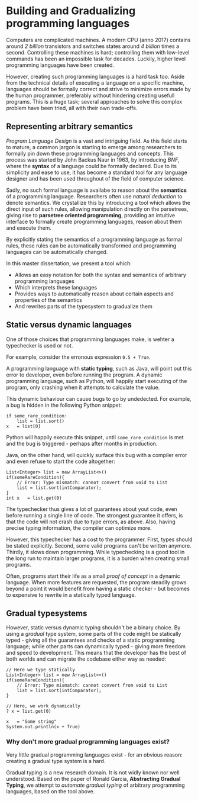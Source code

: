 
 Building and Gradualizing programming languages
=================================================


Computers are complicated machines. A modern CPU (anno 2017) contains around _2 billion_ transistors and switches states around _4 billion_ times a second. Controlling these machines is hard; controlling them with low-level commands has been an impossible task for decades. Luckily, higher level programming languages have been created.


However, creating such programming languages is a hard task too. Aside from the technical details of executing a language on a specific machine, languages should be formally correct and strive to minimize errors made by the human programmer, preferably without hindering creating usefull programs. This is a huge task; several approaches to solve this complex problem have been tried, all with their own trade-offs.

 Representing arbitrary semantics
----------------------------------

_Program Language Design_ is a vast and intriguing field. As this field starts to mature, a common jargon is starting to emerge among researchers to formally pin down these programming languages and concepts. This process was started by John Backus Naur in 1963, by introducing _BNF_, where the __syntax__ of a language could be formally declared. Due to its simplicity and ease to use, it has become a standard tool for any language designer and has been used throughout of the field of computer science.

Sadly, no such formal language is availabe to reason about the __semantics__ of a programming language. Researchers often use _natural deduction_ to denote semantics. We crystallize this by introducing a tool which allows the direct input of such rules, allowing manipulation directly on the parsetrees, giving rise to __parsetree oriented programming__, providing an intuitive interface to formally create programming languages, reason about them and execute them.

By explicitly stating the semantics of a programming language as formal rules, these rules can be automatically transformed and programming languages can be automatically changed. 


In this master dissertation, we present a tool which:

 - Allows an easy notation for both the syntax and semantics of arbitrary programming languages
 - Which interprets these languages
 - Provides ways to automatically reason about certain aspects and properties of the semantics
 - And rewrites parts of the typesystem to gradualize them



 Static versus dynamic languages
---------------------------------

One of those choices that programming languages make, is wehter a typechecker is used or not. 

For example, consider the erronous expression `0.5 + True`. 

A programming language with __static typing__, such as Java, will point out this error to developer, even before running the program. A dynamic programming language, such as Python, will happily start executing of the program, only crashing when it attempts to calculate the value.

This dynamic behaviour can cause bugs to go by undedected. For example, a bug is hidden in the following Python snippet:


	if some_rare_condition:
		list = list.sort()
	x	= list[0]


Python will happily execute this snippet, until `some_rare_condition` is met and the bug is triggered - perhaps after months in production.

Java, on the other hand, will quickly surface this bug with a compiler error and even refuse to start the code altogether:


	List<Integer> list = new ArrayList<>()
	if(someRareCondition){
		// Error: Type mismatch: cannot convert from void to List
		list = list.sort(intComparator);
	}
	int x	= list.get(0)


The typechecker thus gives a lot of guarantees about yout code, even before running a single line of code. The strongest guarantee it offers, is that the code will not crash due to type errors, as above. Also, having precise typing information, the compiler can optimize more.

However, this typechecker has a cost to the programmer. First, types should be stated explicitly. Second, some valid programs can't be written anymore. Thirdly, it slows down programming. While typechecking is a good tool in the long run to maintain larger programs, it is a burden when creating small programs.

Often, programs start their life as a small _proof of concept_ in a dynamic language. When more features are requested, the program steadily grows beyond a point it would benefit from having a static checker - but becomes to expensive to rewrite in a statically typed language.

 Gradual typesystems
----------------------


However, static versus dynamic typing shouldn't be a binary choice. By using a _gradual_ type system, some parts of the code might be statically typed - giving all the guarantees and checks of a static programming language; while other parts can dynamically typed - giving more freedom and speed to development.
This means that the developer has the best of both worlds and can migrate the codebase either way as needed:

	
	// Here we type statically
	List<Integer> list = new ArrayList<>()
	if(someRareCondition){
		// Error: Type mismatch: cannot convert from void to List
		list = list.sort(intComparator);
	}

	// Here, we work dynamically
	? x	= list.get(0)
	
	x	= "Some string"
	System.out.println(x + True)
	

### Why don't more gradual programming languages exist?

Very little gradual programming languages exist - for an obvious reason: creating a gradual type system is a hard.

Gradual typing is a new research domain. It is not widly known nor well understood. Based on the paper of Ronald Garcia, __Abstracting Gradual Typing__, we attempt to _automate gradual typing_ of arbitrary programming languages, based on the tool above.






